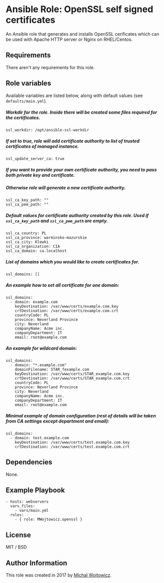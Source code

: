 # Ansible Role: OpenSSL self signed certificates

An Ansible role that generates and installs OpenSSL cerificates which can be used
with Apache HTTP server or Nginx on RHEL/Centos.

## Requirements

There aren't any requirements for this role.

## Role variables

Available variables are listed below, along with default values (see `defaults/main.yml`).

##### Workdir for the role. Inside there will be created some files required for the certificates.

    ssl_workdir: /opt/ansible-ssl-workdir
    
##### If set to true, role will add certificate authority to list of trusted certificates of managed instance.

    ssl_update_server_ca: true
    
##### If you want to provide your own certificate authority, you need to pass both private key and certificate.
##### Otherwise role will generate a new certificate authority.

    ssl_ca_key_path: ""
    ssl_ca_pem_path: ""

##### Default values for certificate authority created by this role. Used if `ssl_ca_key_path` and `ssl_ca_pem_path` are empty.

    ssl_ca_country: PL
    ssl_ca_province: warminsko-mazurskie
    ssl_ca_city: Klewki
    ssl_ca_organization: CIA
    ssl_ca_domain: ca.localhost

##### List of domains which you would like to create certificates for.

    ssl_domains: []

##### An example how to set all certificate for one domain:

    ssl_domains:
      - domain: example.com
        keyDestination: /var/www/certs/example.com.key
        crtDestination: /var/www/certs/example.com.crt
        countryCode: PL
        province: Neverland Province
        city: Neverland
        companyName: Acme inc.
        companyDepartment: IT
        email: root@example.com

##### An example for wildcard domain:

    ssl_domains:
      - domain: "*.example.com"
        domainFilename: STAR_fexample.com
        keyDestination: /var/www/certs/STAR_example.com.key
        crtDestination: /var/www/certs/STAR_example.com.crt
        countryCode: PL
        province: Neverland Province
        city: Neverland
        companyName: Acme inc.
        companyDepartment: IT
        email: root@example.com

##### Minimal example of domain configuration (rest of details will be taken from CA settings except department and email):

    ssl_domains:
      - domain: test.example.com
        keyDestination: /var/www/certs/test.example.com.key
        crtDestination: /var/www/certs/test.example.com.crt

## Dependencies

None.

## Example Playbook

    - hosts: webservers
      vars_files:
        - vars/main.yml
      roles:
        - { role: MWojtowicz.openssl }
        
## License

MIT / BSD

## Author Information

This role was created in 2017 by [Michal Wojtowicz](https://mwojtowicz.it/).
